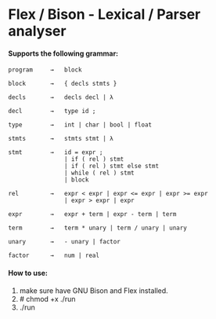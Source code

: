 # Flex / Bison - Lexical / Parser analyser

#### Supports the following grammar: 
```
program     →   block

block       →   { decls stmts }

decls       →   decls decl | λ

decl        →   type id ;

type        →   int | char | bool | float

stmts       →   stmts stmt | λ

stmt        →   id = expr ;
                | if ( rel ) stmt
                | if ( rel ) stmt else stmt
                | while ( rel ) stmt
                | block
                
rel         →   expr < expr | expr <= expr | expr >= expr 
                | expr > expr | expr
                
expr        →   expr + term | expr - term | term

term        →   term * unary | term / unary | unary

unary       →   - unary | factor

factor      →   num | real
```
#### How to use:

1. make sure have GNU Bison and Flex installed.
2. \# chmod +x ./run
3. ./run